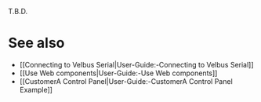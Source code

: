 T.B.D.

# See also

- [[Connecting to Velbus Serial|User-Guide:-Connecting to Velbus Serial]]
- [[Use Web components|User-Guide:-Use Web components]]
- [[CustomerA Control Panel|User-Guide:-CustomerA Control Panel Example]]

